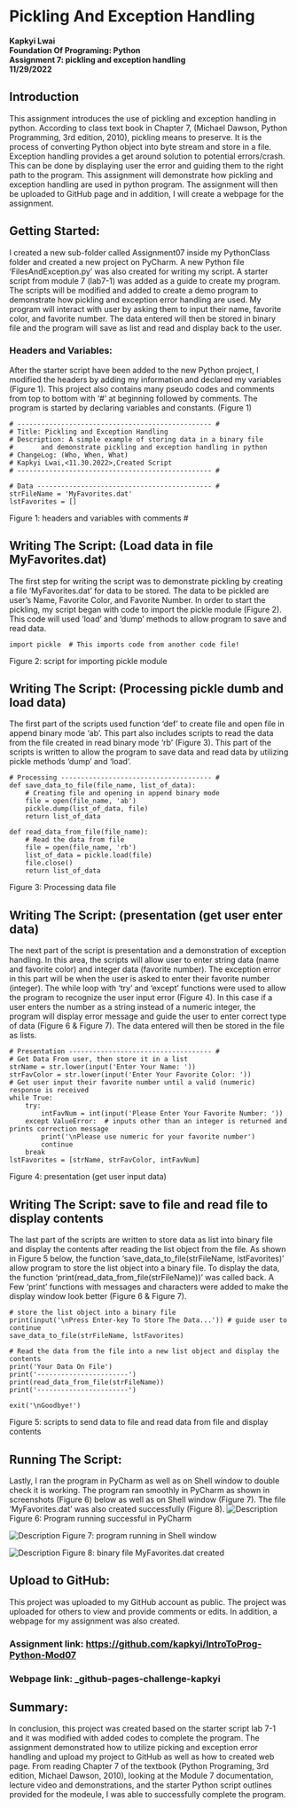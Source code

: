 # Pickling And Exception Handling
**Kapkyi Lwai**  
**Foundation Of Programing: Python**  
**Assignment 7: pickling and exception handling**  
**11/29/2022**      
## Introduction 
This assignment introduces the use of pickling and exception handling in python.  According to class text book in Chapter 7, (Michael Dawson, Python Programming, 3rd edition, 2010), pickling means to preserve. It is the process of converting Python object into byte stream and store in a file. Exception handling provides a get around solution to potential errors/crash. This can be done by displaying user the error and guiding them to the right path to the program. This assignment will demonstrate how pickling and exception handling are used in python program. The assignment will then be uploaded to GitHub page and in addition, I will create a webpage for the assignment. 
## Getting Started: 
I created a new sub-folder called Assignment07 inside my PythonClass folder and created a new project on PyCharm. A new Python file ‘FilesAndException.py’ was also created for writing my script. A starter script from module 7 (lab7-1) was added as a guide to create my program. The scripts will be modified and added to create a demo program to demonstrate how pickling and exception error handling are used. My program will interact with user by asking them to input their name, favorite color, and favorite number. The data entered will then be stored in binary file and the program will save as list and read and display back to the user. 
### Headers and Variables: 
After the starter script have been added to the new Python project, I modified the headers by adding my information and declared my variables (Figure 1).  This project also contains many pseudo codes and comments from top to bottom with ‘#’ at beginning followed by comments.  The program is started by declaring variables and constants. (Figure 1)
```
# ------------------------------------------------- #
# Title: Pickling and Exception Handling
# Description: A simple example of storing data in a binary file
#       and demonstrate pickling and exception handling in python
# ChangeLog: (Who, When, What)
# Kapkyi Lwai,<11.30.2022>,Created Script
# ------------------------------------------------- #

# Data -------------------------------------------- #
strFileName = 'MyFavorites.dat'
lstFavorites = []
```
Figure 1: headers and variables with comments #
## Writing The Script: (Load data in file MyFavorites.dat)
The first step for writing the script was to demonstrate pickling by creating a file ‘MyFavorites.dat’ for data to be stored. The data to be pickled are user’s Name, Favorite Color, and Favorite Number. In order to start the pickling, my script began with code to import the pickle module (Figure 2). This code will used ‘load’ and ‘dump’ methods to allow program to save and read data. 
```
import pickle  # This imports code from another code file!
```
Figure 2: script for importing pickle module 
## Writing The Script: (Processing pickle dumb and load data) 
The first part of the scripts used function ‘def’ to create file and open file in append binary mode ‘ab’. This part also includes scripts to read the data from the file created in read binary mode ‘rb’ (Figure 3). This part of the scripts is written to allow the program to save data and read data by utilizing pickle methods ‘dump’ and ‘load’. 
```
# Processing -------------------------------------- #
def save_data_to_file(file_name, list_of_data):
    # Creating file and opening in append binary mode
    file = open(file_name, 'ab')
    pickle.dump(list_of_data, file)
    return list_of_data

def read_data_from_file(file_name):
    # Read the data from file
    file = open(file_name, 'rb')
    list_of_data = pickle.load(file)
    file.close()
    return list_of_data
```
Figure 3: Processing data file 

## Writing The Script: (presentation (get user enter data)
The next part of the script is presentation and a demonstration of exception handling. In this area, the scripts will allow user to enter string data (name and favorite color) and integer data (favorite number). The exception error in this part will be when the user is asked to enter their favorite number (integer). The while loop with ‘try’ and ‘except’ functions were used to allow the program to recognize the user input error (Figure 4). In this case if a user enters the number as a string instead of a numeric integer, the program will display error message and guide the user to enter correct type of data (Figure 6 & Figure 7).  The data entered will then be stored in the file as lists. 
```
# Presentation ------------------------------------ #
# Get Data From user, then store it in a list
strName = str.lower(input('Enter Your Name: '))
strFavColor = str.lower(input('Enter Your Favorite Color: '))
# Get user input their favorite number until a valid (numeric) response is received
while True:
    try:
        intFavNum = int(input('Please Enter Your Favorite Number: '))
    except ValueError:  # inputs other than an integer is returned and prints correction message
        print('\nPlease use numeric for your favorite number')
        continue
    break
lstFavorites = [strName, strFavColor, intFavNum]
```
Figure 4: presentation (get user input data)

## Writing The Script: save to file and read file to display contents 
The last part of the scripts are written to store data as list into binary file and display the contents after reading the list object from the file. As shown in Figure 5 below, the function ‘save_data_to_file(strFileName, lstFavorites)’ allow program to store the list object into a binary file. To display the data, the function ‘print(read_data_from_file(strFileName))’ was called back.  A Few ‘print’ functions with messages and characters were added to make the display window look better (Figure 6 & Figure 7). 
```
# store the list object into a binary file
print(input('\nPress Enter-key To Store The Data...')) # guide user to continue
save_data_to_file(strFileName, lstFavorites)

# Read the data from the file into a new list object and display the contents
print('Your Data On File')
print('-----------------------')
print(read_data_from_file(strFileName))
print('-----------------------')

exit('\nGoodbye!')
```
Figure 5: scripts to send data to file and read data from file and display contents

## Running The Script: 
Lastly, I ran the program in PyCharm as well as on Shell window to double check it is working. The program ran smoothly in PyCharm as shown in screenshots (Figure 6) below as well as on Shell window (Figure 7). The file ‘MyFavorites.dat’ was also created successfully (Figure 8).
![Description](https://github.com/kapkyi/IntroToProg-Python-Mod07/blob/main/Screen%20Shot%2006.png)
Figure 6: Program running successful in PyCharm

![Description](https://github.com/kapkyi/IntroToProg-Python-Mod07/blob/main/Screen%20Shot%2007.png)
Figure 7: program running in Shell window

![Description](https://github.com/kapkyi/IntroToProg-Python-Mod07/blob/main/Screen%20Shot%2008.png)
Figure 8: binary file MyFavorites.dat created 

## Upload to GitHub: 
This project was uploaded to my GitHub account as public. The project was uploaded for others to view and provide comments or edits. In addition, a webpage for my assignment was also created.

### Assignment link: https://github.com/kapkyi/IntroToProg-Python-Mod07 
### Webpage link: _github-pages-challenge-kapkyi


## Summary: 
In conclusion, this project was created based on the starter script lab 7-1 and it was modified with added codes to complete the program. The assignment demonstrated how to utilize picking and exception error handling and upload my project to GitHub as well as how to created web page. From reading Chapter 7 of the textbook (Python Programing, 3rd edition, Michael Dawson, 2010), looking at the Module 7 documentation, lecture video and demonstrations, and the starter Python script outlines provided for the modeule, I was able to successfully complete the program. 
